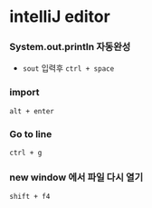 # intelliJ editor

### System.out.println 자동완성

- `sout` 입력후 `ctrl + space`



### import

`alt + enter`



### Go to line

`ctrl + g`





### new window 에서 파일 다시 열기

`shift + f4`